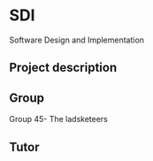 # SDI
Software Design and Implementation

## Project description

## Group
Group 45- The ladsketeers
## Tutor
